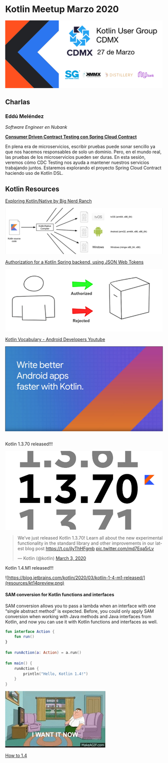 # Kotlin Meetup Marzo 2020

![Kotlin Meetup Banner](resources/banner.png)

## Charlas 

### Eddú Meléndez 
_Software Engineer en Nubank_

[**Consumer Driven Contract Testing con Spring Cloud Contract**](resources/slide)

En plena era de microservicios, escribir pruebas puede sonar sencillo ya que nos hacemos 
responsables de solo un dominio. Pero, en el mundo real, las pruebas de los microservicios 
pueden ser duras. En esta sesión, veremos cómo CDC Testing nos ayuda a mantener nuestros 
servicios trabajando juntos. Estaremos explorando el proyecto Spring Cloud Contract 
haciendo uso de Kotlin DSL.

## Kotlin Resources

[Exploring Kotlin/Native by Big Nerd Ranch](https://www.bignerdranch.com/blog/exploring-kotlin-native-part-1/)

![[Exploring Kotlin/Native by Big Nerd Ranch](https://www.bignerdranch.com/blog/exploring-kotlin-native-part-1/)](resources/bignerdranch.png)



[Authorization for a Kotlin Spring backend, using JSON Web Tokens](https://itnext.io/authorization-for-a-kotlin-spring-backend-using-json-web-tokens-9f3c7b0d1ee7)

[![Authorization for a Kotlin Spring backend, using JSON Web Tokens](resources/auth.png)](https://itnext.io/authorization-for-a-kotlin-spring-backend-using-json-web-tokens-9f3c7b0d1ee7)



[Kotlin Vocabulary - Android Developers Youtube](http://youtube.com/watch?v=OyIRuxjBORY)

[![Kotlin Vocabulary - Android Developers Youtube](resources/ktvocabularyYT.png)](http://youtube.com/watch?v=OyIRuxjBORY)




##

Kotlin 1.3.70 released!!!

![Kotlin 1.3.70](resources/k137release.png)
<blockquote class="twitter-tweet"><p lang="en" dir="ltr">We’ve just released Kotlin 1.3.70! Learn all about the new experimental functionality in the standard library and other improvements in our latest blog post <a href="https://t.co/jlyThHFgmb">https://t.co/jlyThHFgmb</a> <a href="https://t.co/md7Eqa5rLv">pic.twitter.com/md7Eqa5rLv</a></p>&mdash; Kotlin (@kotlin) <a href="https://twitter.com/kotlin/status/1234917943970009090?ref_src=twsrc%5Etfw">March 3, 2020</a></blockquote>


Kotlin 1.4.M1 released!!!

![https://blog.jetbrains.com/kotlin/2020/03/kotlin-1-4-m1-released/](resources/kt14preview.png)

#### SAM conversion for Kotlin functions and interfaces

SAM conversion allows you to pass a lambda when an interface with one “single abstract method” is expected. Before, you could only apply SAM conversion when working with Java methods and Java interfaces from Kotlin, and now you can use it with Kotlin functions and interfaces as well.

```kotlin
fun interface Action {
    fun run()
}

fun runAction(a: Action) = a.run()

fun main() {
    runAction {
        println("Hello, Kotlin 1.4!")
    }
}
```

![How to 1.4](resources/iwantitnow.gif)

[How to 1.4](https://kotlinlang.org/eap/install-eap-plugin.html?_ga=2.195523498.741204059.1585349604-1181474551.1546729213)